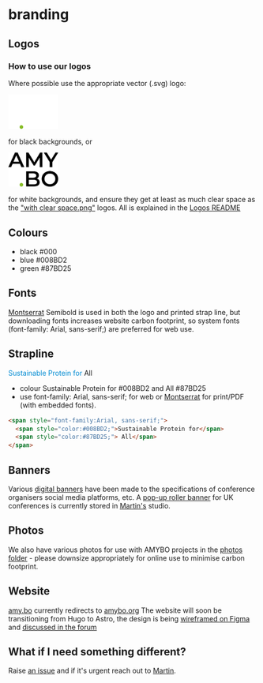 # branding
## Logos
### How to use our logos
Where possible use the appropriate vector (.svg) logo:

<img src="Logos/AMYBO logo - white for very dark backgrounds.svg" style="width:20%;" alt="Logo for black backgrounds">

for black backgrounds, or

<img src="Logos/AMYBO logo - black for very light backgrounds.svg" style="width:20%;" alt="Logo for white backgrounds">

for white backgrounds, and ensure they get at least as much clear space as the ["with clear space.png"](Logos/AMYBO%20logo%20-%20black%20on%20white%20with%20clear%20space.png) logos.  All is explained in the [Logos README](Logos/README.md)
## Colours
- black #000
- blue #008BD2
- green #87BD25
## Fonts
[Montserrat](https://github.com/JulietaUla/Montserrat) Semibold is used in both the logo and printed strap line, but downloading fonts increases website carbon footprint, so system fonts (font-family: Arial, sans-serif;) are preferred for web use.
## Strapline
<span style="color:#008BD2">Sustainable Protein for</span> <span style="#87BD25">All</span> 
- colour Sustainable Protein for #008BD2 and All #87BD25
- use font-family: Arial, sans-serif; for web or [Montserrat](https://github.com/JulietaUla/Montserrat) for print/PDF (with embedded fonts).

```html
<span style="font-family:Arial, sans-serif;">
  <span style="color:#008BD2;">Sustainable Protein for</span>
  <span style="color:#87BD25;"> All</span>
</span>
```

## Banners 
Various [digital banners](Other%20branding/Digital%20Banners) have been made to the specifications of conference organisers social media platforms, etc.
A [pop-up roller banner](Other%20branding/Physical%20Collateral/Pop-up%20Roller%20Banner) for UK conferences is currently stored in [Martin's](https://amy.bo/Martin-links) studio.
## Photos
We also have various photos for use with AMYBO projects in the [photos folder](Other%20branding/Photos) - please downsize appropriately for online use to minimise carbon footprint.
## Website
[amy.bo](https://amy.bo) currently redirects to [amybo.org](https://amybo.org)
The website will soon be transitioning from Hugo to Astro, the design is being [wireframed on Figma](https://www.figma.com/design/WFobqScCnK3KAXzl2dpiMp/AMYBO?node-id=0-1&t=4VA0FJBiita2qoZT-1) and [discussed in the forum](https://forum.amybo.org/t/website-refresh/132)
## What if I need something different?
Raise [an issue](https://github.com/amy-bo/branding/issues) and if it's urgent reach out to [Martin](https://amy.bo/Martin-links).
